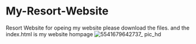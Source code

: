# My-Resort-Website
Resort Website
for opeing my website please download the files. and the index.html is my website hompage
![5541679642737_ pic_hd](https://user-images.githubusercontent.com/127823774/227453069-dc3b53d6-bfea-4a7b-bd7c-a4cf753a7f42.jpg)
